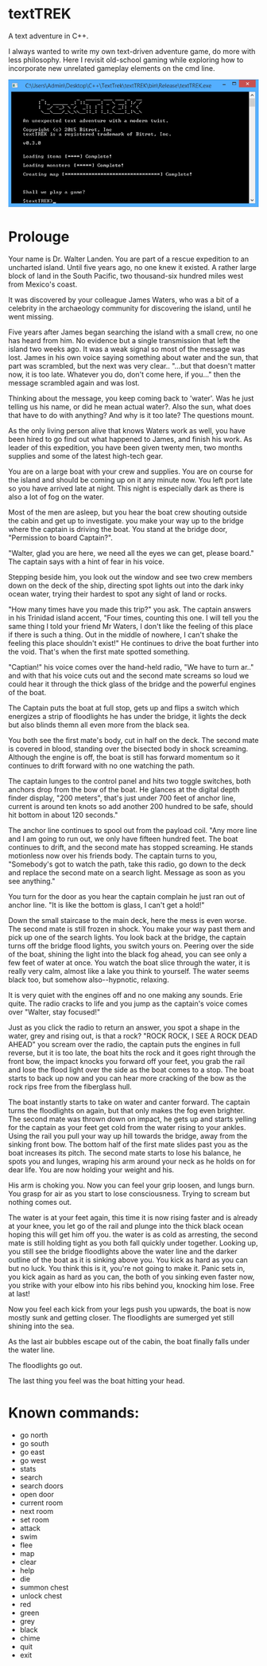 # textTREK
A text adventure in C++.

I always wanted to write my own text-driven adventure game, do more with less philosophy.  Here I revisit old-school gaming while exploring how to incorporate new unrelated gameplay elements on the cmd line.


![alt tag](https://github.com/adestefa/textTREK/blob/master/textTREK.png)


# Prolouge

Your name is Dr. Walter Landen. You are part of a rescue expedition to an uncharted island. Until five years ago, no one knew it existed. A rather large block of land in the South Pacific, two thousand-six hundred miles west from Mexico's coast.

It was discovered by your colleague James Waters, who was a bit of a celebrity in the archaeology community for discovering the island, until he went missing.

Five years after James began searching the island with a small crew, no one has heard from him. No evidence but a single transmission that left the island two weeks ago. It was a weak signal so most of the message was lost. James in his own voice saying something about water and the sun, that part was scrambled, but the next was very clear.. "...but that doesn't matter now, it is too late. Whatever you do, don't come here, if you..." then the message scrambled again and was lost.

Thinking about the message, you keep coming back to 'water'. Was he just telling us his name, or did he mean actual water?. Also the sun, what does that have to do with anything? And why is it too late? The questions mount.

As the only living person alive that knows Waters work as well, you have been hired to go find out what happened to James, and finish his work. As leader of this expedition, you have been given twenty men, two months supplies and some of the latest high-tech gear.

You are on a large boat with your crew and supplies. You are on course for the island and should be coming up on it any minute now. You left port late so you have arrived late at night. This night is especially dark as there is also a lot of fog on the water.

Most of the men are asleep, but you hear the boat crew shouting outside the cabin and get up to investigate. you make your way up to the bridge where the captain is driving the boat. You stand at the bridge door, "Permission to board Captain?".

"Walter, glad you are here, we need all the eyes we can get, please board." The captain says with a hint of fear in his voice.

Stepping beside him, you look out the window and see two crew members down on the deck of the ship, directing spot lights out into the dark inky ocean water, trying their hardest to spot any sight of land or rocks. 

"How many times have you made this trip?" you ask. The captain answers in his Trinidad island accent, "Four times, counting this one. I will tell you the same thing I told your friend Mr Waters, I don't like the feeling of this place if there is such a thing. Out in the middle of nowhere, I can't shake the feeling this place shouldn't exist!" He continues to drive the boat further into the void. That's when the first mate spotted something.

"Captian!" his voice comes over the hand-held radio, "We have to turn ar.." and with that his voice cuts out and the second mate screams so loud we could hear it through the thick glass of the bridge and the powerful engines of the boat.

The Captain puts the boat at full stop, gets up and flips a switch which energizes a strip of floodlights he has under the bridge, it lights the deck but also blinds themn all even more from the black sea.

You both see the first mate's body, cut in half on the deck. The second mate is covered in blood, standing over the bisected body in shock screaming. Although the engine is off, the boat is still has forward momentum so it continues to drift forward with no one watching the path.

The captain lunges to the control panel and hits two toggle switches, both anchors drop from the bow of the boat. He glances at the digital depth finder display, "200 meters", that's just under 700 feet of anchor line, current is around ten knots so add another 200 hundred to be safe, should hit bottom in about 120 seconds."

The anchor line continues to spool out from the payload coil. "Any more line and I am going to run out, we only have fifteen hundred feet. The boat continues to drift, and the second mate has stopped screaming. He stands motionless now over his friends body. The captain turns to you, "Somebody's got to watch the path, take this radio, go down to the deck and replace the second mate on a search light. Message as soon as you see anything."

You turn for the door as you hear the captain complain he just ran out of anchor line. "It is like the bottom is glass, I can't get a hold!" 

Down the small staircase to the main deck, here the mess is even worse. The second mate is still frozen in shock. You make your way past them and pick up one of the search lights. You look back at the bridge, the captain turns off the bridge flood lights,  you switch yours on. Peering over the side of the boat, shining the light into the black fog ahead, you can see only a few feet of water at once. You watch the boat slice through the water, it is really very calm, almost like a lake you think to yourself. The water seems black too, but somehow also--hypnotic, relaxing.

It is very quiet with the engines off and no one making any sounds. Erie quite. The radio cracks to life and you jump as the captain's voice comes over "Walter, stay focused!"

Just as you click the radio to return an answer, you spot a shape in the water, grey and rising out, is that a rock? "ROCK ROCK, I SEE A ROCK DEAD AHEAD" you scream over the radio, the captain puts the engines in full reverse, but it is too late, the boat hits the rock and it goes right through the front bow, the impact knocks you forward off your feet, you grab the rail and lose the flood light over the side as the boat comes to a stop. The boat starts to back up now and you can hear more cracking of the bow as the rock rips free from the fiberglass hull.

The boat instantly starts to take on water and canter forward. The captain turns the floodlights on again, but that only makes the fog even brighter. The second mate was thrown down on impact, he gets up and starts yelling for the captain as  your feet get cold from the water rising to your ankles. Using the rail you pull your way up hill towards the bridge, away from the sinking front bow. The bottom half of the first mate slides past you as the boat increases its pitch. The second mate starts to lose his balance, he spots you and lunges, wraping his arm around your neck as he holds on for dear life. You are now holding your weight and his.

His arm is choking you. Now you can feel your grip loosen, and lungs burn. You grasp for air as you start to lose consciousness. Trying to scream but nothing comes out.

The water is at your feet again, this time it is now rising faster and is already at your knee, you let go of the rail and plunge into the thick black ocean hoping this will get him off you. the water is as cold as arresting, the second mate is still holding tight as you both fall quickly under together. Looking up, you still see the bridge floodlights above the water line and the darker outline of the boat as it is sinking above you. You kick as hard as you can but no luck. You think this is it, you're not going to make it. Panic sets in, you kick again as hard as you can, the both of you sinking even faster now, you strike with your elbow into his ribs behind you, knocking him lose. Free at last!

Now you feel each kick from your legs push you upwards, the boat is now mostly sunk and getting closer. The floodlights are sumerged yet still shining into the sea. 

As the last air bubbles escape out of the cabin, the boat finally falls under the water line.

The floodlights go out.

The last thing you feel was the boat hitting your head.



















Known commands:
=============
 - go north
 - go south
 - go east
 - go west
 - stats
 - search
 - search doors
 - open door
 - current room
 - next room
 - set room
 - attack
 - swim
 - flee
 - map
 - clear
 - help
 - die
 - summon chest
 - unlock chest
 - red
 - green
 - grey
 - black
 - chime
 - quit
 - exit


